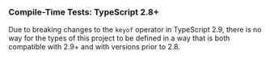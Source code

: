 ### Compile-Time Tests: TypeScript 2.8+

Due to breaking changes to the `keyof` operator in TypeScript 2.9, there is no way for the types of this project to be defined in a way that is both compatible with 2.9+ and with versions prior to 2.8.
